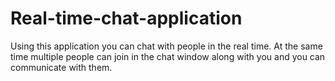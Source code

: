 # Real-time-chat-application
Using this application you can chat with people in the real time.
At the same time multiple people can join in the chat window along with you and you can communicate with them.
